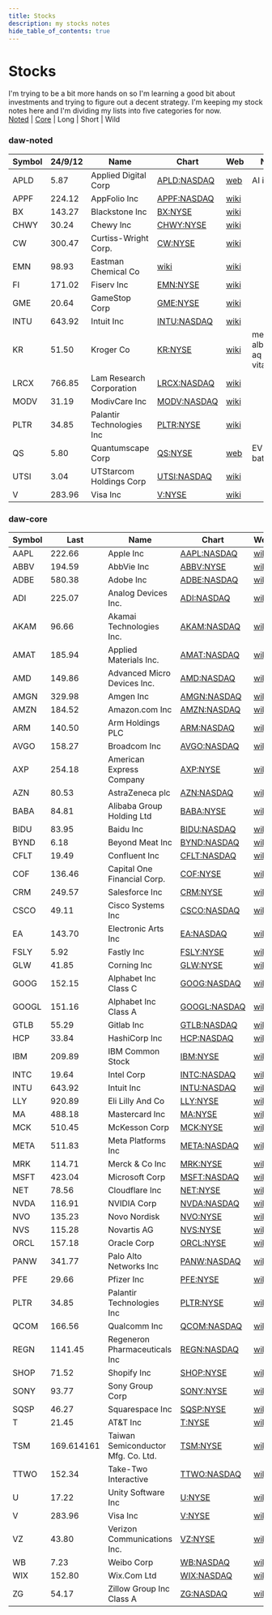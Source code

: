 ```yaml
---
title: Stocks
description: my stocks notes
hide_table_of_contents: true
---
```


# Stocks

I'm trying to be a bit more hands on so I'm learning a good bit about investments and trying to figure out a decent strategy. I'm keeping my stock notes here and I'm dividing my lists into five categories for now.  
[Noted](#daw-noted)
| [Core](#daw-core)
| Long
| Short
| Wild




### daw-noted

|Symbol|24/9/12|Name|Chart|Web|Notes|
|---|---|---|---|---|---|
|APLD|5.87|Applied Digital Corp|[APLD:NASDAQ](https://www.google.com/finance/quote/APLD:NASDAQ)|[web](https://www.applieddigital.com)|AI infra|
|APPF|224.12|AppFolio Inc|[APPF:NASDAQ](https://www.google.com/finance/quote/APPF:NASDAQ)|[wiki](https://en.wikipedia.org/wiki/AppFolio)||
|BX|143.27|Blackstone Inc|[BX:NYSE](https://www.google.com/finance/quote/BX:NYSE)|[wiki](https://en.wikipedia.org/wiki/Blackstone_Inc.)||
|CHWY|30.24|Chewy Inc|[CHWY:NYSE](https://www.google.com/finance/quote/CHWY:NYSE)|[wiki](https://en.wikipedia.org/wiki/Chewy_(company))||
|CW|300.47|Curtiss-Wright Corp.|[CW:NYSE](https://www.google.com/finance/quote/CW:NYSE)|[wiki](https://en.wikipedia.org/wiki/Curtiss-Wright)||
|EMN|98.93|Eastman Chemical Co|[wiki](https://www.google.com/finance/quote/EMN:NYSE)|[wiki](https://en.wikipedia.org/wiki/Eastman_Chemical_Company)||
|FI|171.02|Fiserv Inc|[EMN:NYSE](https://www.google.com/finance/quote/FI:NYSE)|[wiki](https://en.wikipedia.org/wiki/Fiserv)||
|GME|20.64|GameStop Corp|[GME:NYSE](https://www.google.com/finance/quote/GME:NYSE)|[wiki](https://en.wikipedia.org/wiki/GameStop)||
|INTU|643.92|Intuit Inc|[INTU:NASDAQ](https://www.google.com/finance/quote/INTU:NASDAQ)|[wiki](https://en.wikipedia.org/wiki/Intuit)||
|KR|51.50|Kroger Co|[KR:NYSE](https://www.google.com/finance/quote/KR:NYSE)|[wiki](https://en.wikipedia.org/wiki/Kroger)|mer: albertsons aq vitacost|
|LRCX|766.85|Lam Research Corporation|[LRCX:NASDAQ](https://www.google.com/finance/quote/LRCX:NASDAQ)|[wiki](https://en.wikipedia.org/wiki/Lam_Research)||
|MODV|31.19|ModivCare Inc|[MODV:NASDAQ](https://www.google.com/finance/quote/MODV:NASDAQ)|[wiki](https://en.wikipedia.org/wiki/ModivCare)||
|PLTR|34.85|Palantir Technologies Inc|[PLTR:NYSE](https://www.google.com/finance/quote/PLTR:NYSE)|[wiki](https://en.wikipedia.org/wiki/Palantir_Technologies)||
|QS|5.80|Quantumscape Corp|[QS:NYSE](https://www.google.com/finance/quote/QS:NYSE)|[web](https://www.quantumscape.com)|EV batteries|
|UTSI|3.04|UTStarcom Holdings Corp|[UTSI:NASDAQ](https://www.google.com/finance/quote/UTSI:NASDAQ)|[wiki](https://en.wikipedia.org/wiki/UTStarcom)||
|V|283.96|Visa Inc|[V:NYSE](https://www.google.com/finance/quote/V:NYSE)|[wiki](https://en.wikipedia.org/wiki/Visa_Inc.)||


### daw-core

|Symbol|Last|Name|Chart|Web|Notes|
|---|---|---|---|---|---|
|AAPL|222.66|Apple Inc|[AAPL:NASDAQ](https://www.google.com/finance/quote/AAPL:NASDAQ)|[wiki](https://en.wikipedia.org/wiki/Apple_Inc.)||
|ABBV|194.59|AbbVie Inc|[ABBV:NYSE](https://www.google.com/finance/quote/ABBV:NYSE)|[wiki](https://en.wikipedia.org/wiki/AbbVie)||
|ADBE|580.38|Adobe Inc|[ADBE:NASDAQ](https://www.google.com/finance/quote/ADBE:NASDAQ)|[wiki](https://en.wikipedia.org/wiki/Adobe_Inc.)||
|ADI|225.07|Analog Devices Inc.|[ADI:NASDAQ](https://www.google.com/finance/quote/ADI:NASDAQ)|[wiki](https://en.wikipedia.org/wiki/Analog_Devices)||
|AKAM|96.66|Akamai Technologies Inc.|[AKAM:NASDAQ](https://www.google.com/finance/quote/AKAM:NASDAQ)|[wiki](https://en.wikipedia.org/wiki/Akamai_Technologies)||
|AMAT|185.94|Applied Materials Inc.|[AMAT:NASDAQ](https://www.google.com/finance/quote/AMAT:NASDAQ)|[wiki](https://www.appliedmaterials.com)||
|AMD|149.86|Advanced Micro Devices Inc.|[AMD:NASDAQ](https://www.google.com/finance/quote/AMD:NASDAQ)|[wiki](https://en.wikipedia.org/wiki/AMD)||
|AMGN|329.98|Amgen Inc|[AMGN:NASDAQ](https://www.google.com/finance/quote/AMGN:NASDAQ)|[wiki](https://en.wikipedia.org/wiki/Amgen)||
|AMZN|184.52|Amazon.com Inc|[AMZN:NASDAQ](https://www.google.com/finance/quote/AMZN:NASDAQ)|[wiki](https://en.wikipedia.org/wiki/Amazon_%28company%29)||
|ARM|140.50|Arm Holdings PLC|[ARM:NASDAQ](https://www.google.com/finance/quote/ARM:NASDAQ)|[wiki](https://en.wikipedia.org/wiki/Arm_Holdings)||
|AVGO|158.27|Broadcom Inc|[AVGO:NASDAQ](https://www.google.com/finance/quote/AVGO:NASDAQ)|[wiki](https://en.wikipedia.org/wiki/Broadcom)||
|AXP|254.18|American Express Company|[AXP:NYSE](https://www.google.com/finance/quote/AXP:NYSE)|[wiki](https://en.wikipedia.org/wiki/American_Express)||
|AZN|80.53|AstraZeneca plc|[AZN:NASDAQ](https://www.google.com/finance/quote/AZN:NASDAQ)|[wiki](https://en.wikipedia.org/wiki/AstraZeneca)||
|BABA|84.81|Alibaba Group Holding Ltd|[BABA:NYSE](https://www.google.com/finance/quote/BABA:NYSE)|[wiki](https://en.wikipedia.org/wiki/Alibaba_Group)||
|BIDU|83.95|Baidu Inc|[BIDU:NASDAQ](https://www.google.com/finance/quote/BIDU:NASDAQ)|[wiki](https://en.wikipedia.org/wiki/Baidu)||
|BYND|6.18|Beyond Meat Inc|[BYND:NASDAQ](https://www.google.com/finance/quote/BYND:NASDAQ)|[wiki](https://en.wikipedia.org/wiki/Beyond_Meat)||
|CFLT|19.49|Confluent Inc|[CFLT:NASDAQ](https://www.google.com/finance/quote/CFLT:NASDAQ)|[wiki](https://www.confluent.io)||
|COF|136.46|Capital One Financial Corp.|[COF:NYSE](https://www.google.com/finance/quote/COF:NYSE)|[wiki](https://en.wikipedia.org/wiki/Capital_One)||
|CRM|249.57|Salesforce Inc|[CRM:NYSE](https://www.google.com/finance/quote/CRM:NYSE)|[wiki](https://en.wikipedia.org/wiki/Salesforce)||
|CSCO|49.11|Cisco Systems Inc|[CSCO:NASDAQ](https://www.google.com/finance/quote/CSCO:NASDAQ)|[wiki](https://en.wikipedia.org/wiki/Cisco)||
|EA|143.70|Electronic Arts Inc|[EA:NASDAQ](https://www.google.com/finance/quote/EA:NASDAQ)|[wiki](https://en.wikipedia.org/wiki/Electronic_Arts)||
|FSLY|5.92|Fastly Inc|[FSLY:NYSE](https://www.google.com/finance/quote/FSLY:NYSE)|[wiki](https://en.wikipedia.org/wiki/Fastly)||
|GLW|41.85|Corning Inc|[GLW:NYSE](https://www.google.com/finance/quote/GLW:NYSE)|[wiki](https://en.wikipedia.org/wiki/Corning_Inc.)||
|GOOG|152.15|Alphabet Inc Class C|[GOOG:NASDAQ](https://www.google.com/finance/quote/GOOG:NASDAQ)|[wiki](https://en.wikipedia.org/wiki/Alphabet_Inc.)||
|GOOGL|151.16|Alphabet Inc Class A|[GOOGL:NASDAQ](https://www.google.com/finance/quote/GOOGL:NASDAQ)|[wiki](https://en.wikipedia.org/wiki/Alphabet_Inc.)||
|GTLB|55.29|Gitlab Inc|[GTLB:NASDAQ](https://www.google.com/finance/quote/GTLB:NASDAQ)|[wiki](https://about.gitlab.com)||
|HCP|33.84|HashiCorp Inc|[HCP:NASDAQ](https://www.google.com/finance/quote/HCP:NASDAQ)|[wiki](https://en.wikipedia.org/wiki/HashiCorp)||
|IBM|209.89|IBM Common Stock|[IBM:NYSE](https://www.google.com/finance/quote/IBM:NYSE)|[wiki](https://en.wikipedia.org/wiki/IBM)||
|INTC|19.64|Intel Corp|[INTC:NASDAQ](https://www.google.com/finance/quote/INTC:NASDAQ)|[wiki](https://en.wikipedia.org/wiki/Intel)||
|INTU|643.92|Intuit Inc|[INTU:NASDAQ](https://www.google.com/finance/quote/INTU:NASDAQ)|[wiki](https://en.wikipedia.org/wiki/Intuit)||
|LLY|920.89|Eli Lilly And Co|[LLY:NYSE](https://www.google.com/finance/quote/LLY:NYSE)|[wiki](https://en.wikipedia.org/wiki/Eli_Lilly_and_Company)||
|MA|488.18|Mastercard Inc|[MA:NYSE](https://www.google.com/finance/quote/MA:NYSE)|[wiki](https://en.wikipedia.org/wiki/Mastercard)||
|MCK|510.45|McKesson Corp|[MCK:NYSE](https://www.google.com/finance/quote/MCK:NYSE)|[wiki](https://en.wikipedia.org/wiki/McKesson_Corporation)||
|META|511.83|Meta Platforms Inc|[META:NASDAQ](https://www.google.com/finance/quote/META:NASDAQ)|[wiki](https://en.wikipedia.org/wiki/Meta_Platforms)||
|MRK|114.71|Merck & Co Inc|[MRK:NYSE](https://www.google.com/finance/quote/MRK:NYSE)|[wiki](https://en.wikipedia.org/wiki/Merck_%26_Co.)||
|MSFT|423.04|Microsoft Corp|[MSFT:NASDAQ](https://www.google.com/finance/quote/MSFT:NASDAQ)|[wiki](https://en.wikipedia.org/wiki/Microsoft)||
|NET|78.56|Cloudflare Inc|[NET:NYSE](https://www.google.com/finance/quote/NET:NYSE)|[wiki](https://en.wikipedia.org/wiki/Cloudflare)||
|NVDA|116.91|NVIDIA Corp|[NVDA:NASDAQ](https://www.google.com/finance/quote/NVDA:NASDAQ)|[wiki](https://en.wikipedia.org/wiki/Nvidia)||
|NVO|135.23|Novo Nordisk|[NVO:NYSE](https://www.google.com/finance/quote/NVO:NYSE)|[wiki](https://en.wikipedia.org/wiki/Novo_Nordisk)||
|NVS|115.28|Novartis AG|[NVS:NYSE](https://www.google.com/finance/quote/NVS:NYSE)|[wiki](https://en.wikipedia.org/wiki/Novartis)||
|ORCL|157.18|Oracle Corp|[ORCL:NYSE](https://www.google.com/finance/quote/ORCL:NYSE)|[wiki](https://en.wikipedia.org/wiki/Oracle_Corporation)||
|PANW|341.77|Palo Alto Networks Inc|[PANW:NASDAQ](https://www.google.com/finance/quote/PANW:NASDAQ)|[wiki](https://en.wikipedia.org/wiki/Palo_Alto_Networks)||
|PFE|29.66|Pfizer Inc|[PFE:NYSE](https://www.google.com/finance/quote/PFE:NYSE)|[wiki](https://en.wikipedia.org/wiki/Pfizer)||
|PLTR|34.85|Palantir Technologies Inc|[PLTR:NYSE](https://www.google.com/finance/quote/PLTR:NYSE)|[wiki](https://en.wikipedia.org/wiki/Palantir_Technologies)||
|QCOM|166.56|Qualcomm Inc|[QCOM:NASDAQ](https://www.google.com/finance/quote/QCOM:NASDAQ)|[wiki](https://en.wikipedia.org/wiki/Qualcomm)||
|REGN|1141.45|Regeneron Pharmaceuticals Inc|[REGN:NASDAQ](https://www.google.com/finance/quote/REGN:NASDAQ)|[wiki](https://en.wikipedia.org/wiki/Regeneron_Pharmaceuticals)||
|SHOP|71.52|Shopify Inc|[SHOP:NYSE](https://www.google.com/finance/quote/SHOP:NYSE)|[wiki](https://en.wikipedia.org/wiki/Shopify)||
|SONY|93.77|Sony Group Corp|[SONY:NYSE](https://www.google.com/finance/quote/SONY:NYSE)|[wiki](https://en.wikipedia.org/wiki/Sony)||
|SQSP|46.27|Squarespace Inc|[SQSP:NYSE](https://www.google.com/finance/quote/SQSP:NYSE)|[wiki](https://en.wikipedia.org/wiki/Squarespace)||
|T|21.45|AT&T Inc|[T:NYSE](https://www.google.com/finance/quote/T:NYSE)|[wiki](https://en.wikipedia.org/wiki/AT%26T)||
|TSM|169.614161|Taiwan Semiconductor Mfg. Co. Ltd.|[TSM:NYSE](https://www.google.com/finance/quote/TSM:NYSE)|[wiki](https://en.wikipedia.org/wiki/TSMC)||
|TTWO|152.34|Take-Two Interactive|[TTWO:NASDAQ](https://www.google.com/finance/quote/TTWO:NASDAQ)|[wiki](https://en.wikipedia.org/wiki/Take-Two_Interactive)||
|U|17.22|Unity Software Inc|[U:NYSE](https://www.google.com/finance/quote/U:NYSE)|[wiki](https://en.wikipedia.org/wiki/Unity_Technologies)||
|V|283.96|Visa Inc|[V:NYSE](https://www.google.com/finance/quote/V:NYSE)|[wiki](https://en.wikipedia.org/wiki/Visa_Inc.)||
|VZ|43.80|Verizon Communications Inc.|[VZ:NYSE](https://www.google.com/finance/quote/VZ:NYSE)|[wiki](https://en.wikipedia.org/wiki/Verizon)||
|WB|7.23|Weibo Corp|[WB:NASDAQ](https://www.google.com/finance/quote/WB:NASDAQ)|[wiki](https://en.wikipedia.org/wiki/Weibo_Corporation)||
|WIX|152.80|Wix.Com Ltd|[WIX:NASDAQ](https://www.google.com/finance/quote/WIX:NASDAQ)|[wiki](https://en.wikipedia.org/wiki/Wix.com)||
|ZG|54.17|Zillow Group Inc Class A|[ZG:NASDAQ](https://www.google.com/finance/quote/ZG:NASDAQ)|[wiki](https://en.wikipedia.org/wiki/Zillow)||
